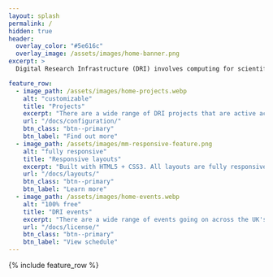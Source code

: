 ```yaml
---
layout: splash
permalink: /
hidden: true
header:
  overlay_color: "#5e616c"
  overlay_image: /assets/images/home-banner.png
excerpt: >
  Digital Research Infrastructure (DRI) involves computing for scientific and data intensive workloads. Ranging from traditional supercomputers to specialised data processing.

feature_row:
  - image_path: /assets/images/home-projects.webp
    alt: "customizable"
    title: "Projects"
    excerpt: "There are a wide range of DRI projects that are active across the ecosystem."
    url: "/docs/configuration/"
    btn_class: "btn--primary"
    btn_label: "Find out more"
  - image_path: /assets/images/mm-responsive-feature.png
    alt: "fully responsive"
    title: "Responsive layouts"
    excerpt: "Built with HTML5 + CSS3. All layouts are fully responsive with helpers to augment your content."
    url: "/docs/layouts/"
    btn_class: "btn--primary"
    btn_label: "Learn more"
  - image_path: /assets/images/home-events.webp
    alt: "100% free"
    title: "DRI events"
    excerpt: "There are a wide range of events going on across the UK's DRI"
    url: "/docs/license/"
    btn_class: "btn--primary"
    btn_label: "View schedule"      
---
```


{% include feature_row %}
